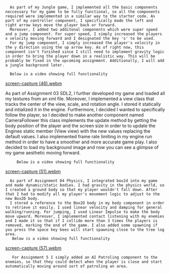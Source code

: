 




      As part of my Jungle game, I implemented all the basic components neccessary for my game to be fully functional, so all the components required were implemented in a similar way to the starter code. As part of my controller component, I specifically made the left and right arrow keys move the player back or forward. 
      Moreover, I added two additonal components which were super speed and a jump component. For super speed, I simply increased the players x velocity moving forward and I designated the key 's' to be used. 
      For my jump component, I simply increased the player's velocity in the y direction using the up arrow key. As of right now, this component isn't finished since I still need to implement gravity logic in order to bring the player down in a realistic way. This will be probably be fixed in the upcoming assignment. Additionally, I will add a jungle background later.

      Below is a video showing full functionality

[screen-capture (46).webm](https://github.com/user-attachments/assets/58730152-94f3-4655-adf6-8cbceb1bb65b)

   As part of Assignment 03 SDL2, I further developed my game and loaded all my textures from an xml file. Moreover, I implemented a view class that tracks the center of the view, scale, and rotation angle.
   I stored it statically and intialized it in the engine. Furthermore, I decided I wanted to specifically follow the player, so I decided to make another component named CameraFollower this class implements the update method by getting the body position of the player and the screen size in order to to update the Engines static member (View view) with the new values replacing the default values. 
   I also implemented frame rate limiting in my engine run method in order to have a smoother and more accurate game play. I also decided to load my background image and now you can see a glimpse of my game aesthetic moving forward.

         Below is a video showing full functionality
[screen-capture (51).webm](https://github.com/user-attachments/assets/0fa78a03-186e-480c-8b5f-19fb5115f08b)


      As part of Assignment 04 Physics, I integrated box2d into my game and made dynamic/static bodies. I had gravity in the physics world, so I created a ground body so that my player wouldn't fall down. After that I had to modify all my player's movement logic to adjust to the new Box2D body. 
      I stored a reference to the Box2D body in my body component in order to retrieve it easily. I used linear velocity and damping for general walking/running. For jumping, I used Linear Impulse to make the body move upward. Moreover, I implemented contact listening with my enemies and I made it so that if I collide more than 3 times the players is removed, marking the end of the game. I also added some spawning if you press the space key bees will start spawning close to the tree log area.
       Below is a video showing full functionality
[screen-capture (57).webm](https://github.com/user-attachments/assets/25320b16-a552-49c0-a0b0-4c7e73e2a469)

       For Assignment 5 I simply added an AI Patroling component to the enemies, so that they could detect when the player is close and start automatically moving around sort of patroling an area.
